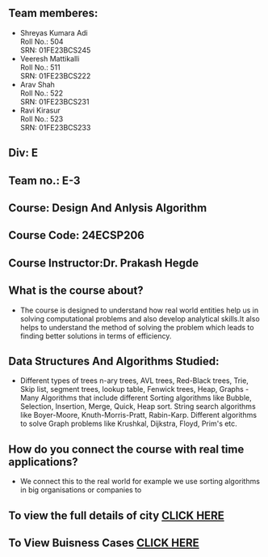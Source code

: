 ## Team memberes:
- Shreyas Kumara Adi<br> Roll No.: 504<br> SRN: 01FE23BCS245
- Veeresh Mattikalli<br> Roll No.: 511<br> SRN: 01FE23BCS222
- Arav Shah<br> Roll No.: 522<br> SRN: 01FE23BCS231
- Ravi Kirasur<br> Roll No.: 523<br> SRN: 01FE23BCS233
  
## Div: E
## Team no.: E-3
## Course: Design And Anlysis Algorithm
## Course Code: 24ECSP206
## Course Instructor:Dr. Prakash Hegde

## What is the course about? 
- The course is designed to understand how real world entities help us in solving computational problems and also develop analytical skills.It also helps to understand the method of solving the problem which leads to finding better solutions in terms of efficiency.
## Data Structures And Algorithms Studied:
- Different types of trees n-ary trees, AVL trees, Red-Black trees, Trie, Skip list, segment trees, lookup table, Fenwick trees, Heap, Graphs -Many Algorithms that include different Sorting algorithms like Bubble, Selection, Insertion, Merge, Quick, Heap sort. String search algorithms like Boyer-Moore, Knuth-Morris-Pratt, Rabin-Karp. Different algorithms to solve Graph problems like Krushkal, Dijkstra, Floyd, Prim's etc.
## How do you connect the course with real time applications? 
- We connect this to the real world for example we use sorting algorithms in big organisations or companies to 

## To view the full details of city [CLICK HERE](https://drive.google.com/file/d/1pyQiMGqVHgg7MXZFgqrvLlH-FmYii2y_/view?usp=sharing)
## To View Buisness Cases [CLICK HERE](Buisness_cases_all.md)

